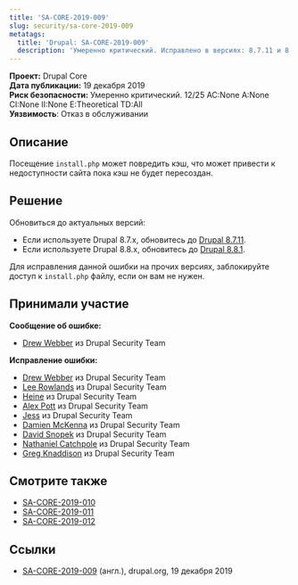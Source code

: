```yaml
---
title: 'SA-CORE-2019-009'
slug: security/sa-core-2019-009
metatags:
  title: 'Drupal: SA-CORE-2019-009'
  description: 'Умеренно критический. Исправлено в версиях: 8.7.11 и 8.8.1.'
---
```


**Проект:** Drupal Core\
**Дата публикации:** 19 декабря 2019\
**Риск безопасности:** Умеренно критический. 12/25 AC:None A:None CI:None II:None E:Theoretical TD:All\
**Уязвимость**: Отказ в обслуживании

## Описание

Посещение `install.php` может повредить кэш, что может привести к недоступности сайта пока кэш не будет пересоздан.

## Решение

Обновиться до актуальных версий:

- Если используете Drupal 8.7.x, обновитесь до [Drupal 8.7.11](../../../8/releases/8.7.x/8.7.11/index.md).
- Если используете Drupal 8.8.x, обновитесь до [Drupal 8.8.1](../../../8/releases/8.8.x/8.8.1/index.md).

Для исправления данной ошибки на прочих версиях, заблокируйте доступ к `install.php` файлу, если он вам не нужен.

## Принимали участие

**Сообщение об ошибке:**

- [Drew Webber](https://www.drupal.org/user/255969) из Drupal Security Team

**Исправление ошибки:**

- [Drew Webber](https://www.drupal.org/user/255969) из Drupal Security Team
- [Lee Rowlands](https://www.drupal.org/user/395439) из Drupal Security Team
- [Heine](https://www.drupal.org/user/17943) из Drupal Security Team
- [Alex Pott](https://www.drupal.org/user/157725) из Drupal Security Team
- [Jess](https://www.drupal.org/user/65776) из Drupal Security Team
- [Damien McKenna](https://www.drupal.org/user/108450) из Drupal Security Team
- [David Snopek](https://www.drupal.org/user/266527) из Drupal Security Team
- [Nathaniel Catchpole](https://www.drupal.org/user/35733) из Drupal Security Team
- [Greg Knaddison](https://www.drupal.org/user/36762) из Drupal Security Team

## Смотрите также

- [SA-CORE-2019-010](../2019-010/index.md)
- [SA-CORE-2019-011](../2019-011/index.md)
- [SA-CORE-2019-012](../2019-012/index.md)

## Ссылки

- [SA-CORE-2019-009](https://www.drupal.org/SA-CORE-2019-009) (англ.), drupal.org, 19 декабря 2019